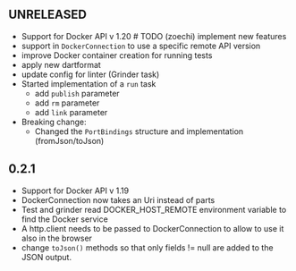 ## UNRELEASED
- Support for Docker API v 1.20 # TODO (zoechi) implement new features
- support in `DockerConnection` to use a specific remote API version
- improve Docker container creation for running tests
- apply new dartformat
- update config for linter (Grinder task)
- Started implementation of a `run` task
  - add `publish` parameter
  - add `rm` parameter
  - add `link` parameter
- Breaking change:
  - Changed the `PortBindings` structure and implementation (fromJson/toJson)

## 0.2.1
- Support for Docker API v 1.19 
- DockerConnection now takes an Uri instead of parts
- Test and grinder read DOCKER_HOST_REMOTE environment variable to find the 
Docker service
- A http.client needs to be passed to DockerConnection to allow to use it also
in the browser
- change `toJson()` methods so that only fields != null are added to the JSON 
output.
